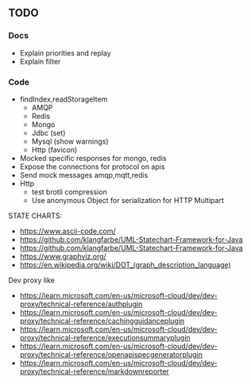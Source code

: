 ## TODO

### Docs

* Explain priorities and replay
* Explain filter

### Code

* findIndex,readStorageItem
  * AMQP
  * Redis
  * Mongo
  * Jdbc (set)
  * Mysql (show warnings)
  * Http (favicon)
* Mocked specific responses for mongo, redis
* Expose the connections for protocol on apis
* Send mock messages amqp,mqtt,redis
* Http
    * test brotli compression
    * Use anonymous Object for serialization for HTTP Multipart

STATE CHARTS:

* https://www.ascii-code.com/
* https://github.com/klangfarbe/UML-Statechart-Framework-for-Java
* https://github.com/klangfarbe/UML-Statechart-Framework-for-Java
* https://www.graphviz.org/
* https://en.wikipedia.org/wiki/DOT_(graph_description_language)

Dev proxy like

* https://learn.microsoft.com/en-us/microsoft-cloud/dev/dev-proxy/technical-reference/authplugin
* https://learn.microsoft.com/en-us/microsoft-cloud/dev/dev-proxy/technical-reference/cachingguidanceplugin
* https://learn.microsoft.com/en-us/microsoft-cloud/dev/dev-proxy/technical-reference/executionsummaryplugin
* https://learn.microsoft.com/en-us/microsoft-cloud/dev/dev-proxy/technical-reference/openapispecgeneratorplugin
* https://learn.microsoft.com/en-us/microsoft-cloud/dev/dev-proxy/technical-reference/markdownreporter